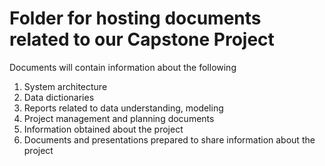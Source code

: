 # Folder for hosting documents related to our Capstone Project


Documents will contain information about the following 

1. System architecture
2. Data dictionaries
3. Reports related to data understanding, modeling
4. Project management and planning documents
5. Information obtained about the project
6. Documents and presentations prepared to share information about the project 
